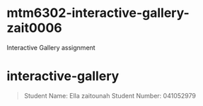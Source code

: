 # mtm6302-interactive-gallery-zait0006
Interactive Gallery assignment 

# interactive-gallery
> Student Name:
>Ella zaitounah 
> Student Number:
041052979
